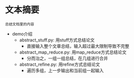 # 文本摘要

    总结文档里的内容

- demo介绍
    - abstract_stuff.py: 用stuff方式总结论文
        - 直接输入整个文章总结，输入超过最大限制导致不完整
    - abstract_map_reduce.py: 用map_reduce方式总结论文
        - 分而治之，一组一组总结，在几组进行合并
    - abstract_refine.py: 用refine方式总结论文
        - 遍历多组，上一步输出和当前组一起输入


